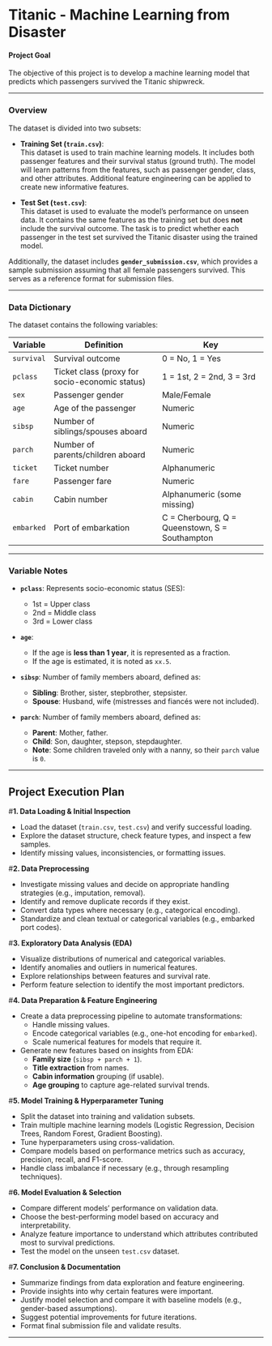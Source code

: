 # Titanic - Machine Learning from Disaster

#### **Project Goal**  
The objective of this project is to develop a machine learning model that predicts which passengers survived the Titanic shipwreck.

---

### **Overview**  
The dataset is divided into two subsets:  

- **Training Set (`train.csv`)**:  
  This dataset is used to train machine learning models. It includes both passenger features and their survival status (ground truth). The model will learn patterns from the features, such as passenger gender, class, and other attributes. Additional feature engineering can be applied to create new informative features.

- **Test Set (`test.csv`)**:  
  This dataset is used to evaluate the model’s performance on unseen data. It contains the same features as the training set but does **not** include the survival outcome. The task is to predict whether each passenger in the test set survived the Titanic disaster using the trained model.

Additionally, the dataset includes **`gender_submission.csv`**, which provides a sample submission assuming that all female passengers survived. This serves as a reference format for submission files.

---

### **Data Dictionary**  
The dataset contains the following variables:

| **Variable**  | **Definition**                                | **Key**                      |
|--------------|---------------------------------------------|-----------------------------|
| `survival`   | Survival outcome                           | 0 = No, 1 = Yes             |
| `pclass`     | Ticket class (proxy for socio-economic status) | 1 = 1st, 2 = 2nd, 3 = 3rd  |
| `sex`        | Passenger gender                           | Male/Female                 |
| `age`        | Age of the passenger                      | Numeric                     |
| `sibsp`      | Number of siblings/spouses aboard         | Numeric                     |
| `parch`      | Number of parents/children aboard        | Numeric                     |
| `ticket`     | Ticket number                            | Alphanumeric                 |
| `fare`       | Passenger fare                           | Numeric                      |
| `cabin`      | Cabin number                             | Alphanumeric (some missing)  |
| `embarked`   | Port of embarkation                      | C = Cherbourg, Q = Queenstown, S = Southampton |

---

### **Variable Notes**  
- **`pclass`**: Represents socio-economic status (SES):  
  - 1st = Upper class  
  - 2nd = Middle class  
  - 3rd = Lower class  

- **`age`**:  
  - If the age is **less than 1 year**, it is represented as a fraction.  
  - If the age is estimated, it is noted as `xx.5`.  

- **`sibsp`**: Number of family members aboard, defined as:  
  - **Sibling**: Brother, sister, stepbrother, stepsister.  
  - **Spouse**: Husband, wife (mistresses and fiancés were not included).  

- **`parch`**: Number of family members aboard, defined as:  
  - **Parent**: Mother, father.  
  - **Child**: Son, daughter, stepson, stepdaughter.  
  - **Note**: Some children traveled only with a nanny, so their `parch` value is `0`.  

---

## **Project Execution Plan**  

#**1. Data Loading & Initial Inspection**
   - Load the dataset (`train.csv`, `test.csv`) and verify successful loading.
   - Explore the dataset structure, check feature types, and inspect a few samples.
   - Identify missing values, inconsistencies, or formatting issues.

#**2. Data Preprocessing**
   - Investigate missing values and decide on appropriate handling strategies (e.g., imputation, removal).
   - Identify and remove duplicate records if they exist.
   - Convert data types where necessary (e.g., categorical encoding).
   - Standardize and clean textual or categorical variables (e.g., embarked port codes).

#**3. Exploratory Data Analysis (EDA)**
   - Visualize distributions of numerical and categorical variables.
   - Identify anomalies and outliers in numerical features.
   - Explore relationships between features and survival rate.
   - Perform feature selection to identify the most important predictors.

#**4. Data Preparation & Feature Engineering**
   - Create a data preprocessing pipeline to automate transformations:
     - Handle missing values.
     - Encode categorical variables (e.g., one-hot encoding for `embarked`).
     - Scale numerical features for models that require it.
   - Generate new features based on insights from EDA:
     - **Family size** (`sibsp + parch + 1`).
     - **Title extraction** from names.
     - **Cabin information** grouping (if usable).
     - **Age grouping** to capture age-related survival trends.

#**5. Model Training & Hyperparameter Tuning**
   - Split the dataset into training and validation subsets.
   - Train multiple machine learning models (Logistic Regression, Decision Trees, Random Forest, Gradient Boosting).
   - Tune hyperparameters using cross-validation.
   - Compare models based on performance metrics such as accuracy, precision, recall, and F1-score.
   - Handle class imbalance if necessary (e.g., through resampling techniques).

#**6. Model Evaluation & Selection**
   - Compare different models’ performance on validation data.
   - Choose the best-performing model based on accuracy and interpretability.
   - Analyze feature importance to understand which attributes contributed most to survival predictions.
   - Test the model on the unseen `test.csv` dataset.

#**7. Conclusion & Documentation**
   - Summarize findings from data exploration and feature engineering.
   - Provide insights into why certain features were important.
   - Justify model selection and compare it with baseline models (e.g., gender-based assumptions).
   - Suggest potential improvements for future iterations.
   - Format final submission file and validate results.

---